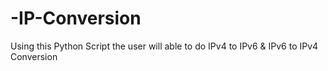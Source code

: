# -IP-Conversion
Using this Python Script the user will able to do IPv4 to IPv6  &amp; IPv6 to IPv4 Conversion
